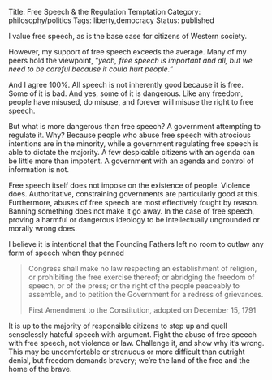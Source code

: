 Title: Free Speech & the Regulation Temptation
Category: philosophy/politics
Tags: liberty,democracy
Status: published

I value free speech, as is the base case for citizens of Western society.

However, my support of free speech exceeds the average. Many of my peers hold the viewpoint, “_yeah, free speech is important and all, but we need to be careful because it could hurt people._”

And I agree 100%. All speech is not inherently good because it is free. Some of it is bad. And yes, some of it is dangerous. Like any freedom, people have misused, do misuse, and forever will misuse the right to free speech.

But what is more dangerous than free speech? A government attempting to regulate it. Why? Because people who abuse free speech with atrocious intentions are in the minority, while a government regulating free speech is able to dictate the majority. A few despicable citizens with an agenda can be little more than impotent. A government with an agenda and control of information is not.

Free speech itself does not impose on the existence of people. Violence does. Authoritative, constraining governments are particularly good at this. Furthermore, abuses of free speech are most effectively fought by reason. Banning something does not make it go away. In the case of free speech, proving a harmful or dangerous ideology to be intellectually ungrounded or morally wrong does.

I believe it is intentional that the Founding Fathers left no room to outlaw any form of speech when they penned

> Congress shall make no law respecting an establishment of religion, or prohibiting the free exercise thereof; or abridging the freedom of speech, or of the press; or the right of the people peaceably to assemble, and to petition the Government for a redress of grievances.
    <p class="annotation">
            First Amendment to the Constitution, adopted on December 15, 1791
    </p>

It is up to the majority of responsible citizens to step up and quell senselessly hateful speech with argument. Fight the abuse of free speech with free speech, not violence or law. Challenge it, and show why it’s wrong. This may be uncomfortable or strenuous or more difficult than outright denial, but freedom demands bravery; we’re the land of the free and the home of the brave.
